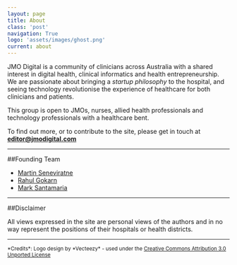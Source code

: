 ```yaml
---
layout: page
title: About
class: 'post'
navigation: True
logo: 'assets/images/ghost.png'
current: about
---
```


JMO Digital is a community of clinicians across Australia with a shared interest in digital health, clinical informatics and health entrepreneurship. We are passionate about bringing a *startup philosophy* to the hospital, and seeing technology revolutionise the experience of healthcare for both clinicians and patients. 

This group is open to JMOs, nurses, allied health professionals and technology professionals with a healthcare bent. 

To find out more, or to contribute to the site, please get in touch  at  __<editor@jmodigital.com>__


___

##Founding Team

+ [Martin Seneviratne]({{site.baseurl}}author/martin)
+ [Rahul Gokarn]({{site.baseurl}}author/rahul)
+ [Mark Santamaria]({{site.baseurl}}author/mark)
___

##Disclaimer

All views expressed in the site are personal views of the authors and in no way represent the positions of their hospitals or health districts.
___

<sup>
*Credits*: 
Logo design by *Vecteezy* - used under the <a href="http://creativecommons.org/licenses/by/3.0/deed.en_US"> Creative Commons Attribution 3.0 Unported License </a></sup>
